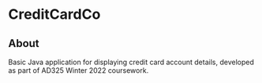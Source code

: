 # CreditCardCo
## About
Basic Java application for displaying credit card account details, developed as part of AD325 Winter 2022 coursework.
